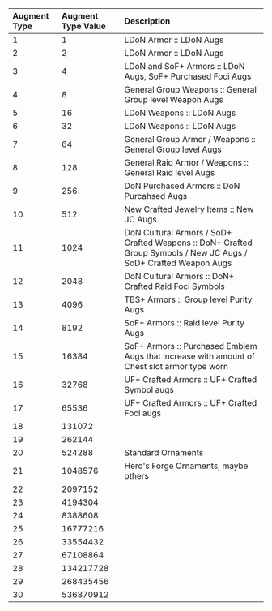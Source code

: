 **Augment Type**|**Augment Type Value**|**Description**
:-----|:-----|:-----
1|1|LDoN Armor :: LDoN Augs
2|2|LDoN Armor :: LDoN Augs
3|4|LDoN and SoF+ Armors :: LDoN Augs, SoF+ Purchased Foci Augs
4|8|General Group Weapons :: General Group level Weapon Augs
5|16|LDoN Weapons :: LDoN Augs
6|32|LDoN Weapons :: LDoN Augs
7|64|General Group Armor / Weapons :: General Group level Augs
8|128|General Raid Armor / Weapons :: General Raid level Augs
9|256|DoN Purchased Armors :: DoN Purcahsed Augs
10|512|New Crafted Jewelry Items :: New JC Augs
11|1024|DoN Cultural Armors / SoD+ Crafted Weapons :: DoN+ Crafted Group Symbols / New JC Augs / SoD+ Crafted Weapon Augs
12|2048|DoN Cultural Armors :: DoN+ Crafted Raid Foci Symbols
13|4096|TBS+ Armors :: Group level Purity Augs
14|8192|SoF+ Armors :: Raid level Purity Augs
15|16384|SoF+ Armors :: Purchased Emblem Augs that increase with amount of Chest slot armor type worn
16|32768|UF+ Crafted Armors :: UF+ Crafted Symbol augs
17|65536|UF+ Crafted Armors :: UF+ Crafted Foci augs
18|131072
19|262144
20|524288|Standard Ornaments
21|1048576|Hero's Forge Ornaments, maybe others
22|2097152
23|4194304
24|8388608
25|16777216
26|33554432
27|67108864
28|134217728
29|268435456
30|536870912